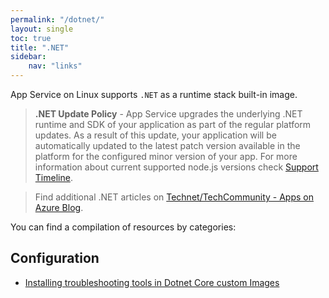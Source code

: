 ```yaml
---
permalink: "/dotnet/"
layout: single
toc: true
title: ".NET"
sidebar: 
    nav: "links"
---
```


App Service on Linux supports `.NET` as a runtime stack built-in image.

>**.NET Update Policy** - App Service upgrades the underlying .NET runtime and SDK of your application as part of the regular platform updates. As a result of this update, your application will be automatically updated to the latest patch version available in the platform for the configured minor version of your app. For more information about current supported node.js versions check [Support Timeline](https://github.com/Azure/app-service-linux-docs/blob/master/Runtime_Support/dot_net_core.md#support-timeline).

> Find additional .NET articles on [Technet/TechCommunity - Apps on Azure Blog](https://techcommunity.microsoft.com/t5/apps-on-azure-blog/bg-p/AppsonAzureBlog/label-name/.NET).

You can find a compilation of resources by categories:

## Configuration

- [Installing troubleshooting tools in Dotnet Core custom Images](https://azureossd.github.io/2022/07/01/Installing-troubleshooting-tools-in-Dotnet-Core-Custom-Images/index.html)